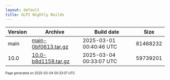 ```yaml
---
layout: default
title: GLPI Nightly Builds
---
```


Version|Archive|Build date|Size
---|---|---|---
main|[main-0bf0613.tar.gz](main-0bf0613.tar.gz)|2025-03-01 00:40:46 UTC|81468232
10.0|[10.0-b8d1158.tar.gz](10.0-b8d1158.tar.gz)|2025-03-04 00:33:07 UTC|59739201

<font size="1">Page generated on 2025-03-04 00:33:07 UTC</font>

